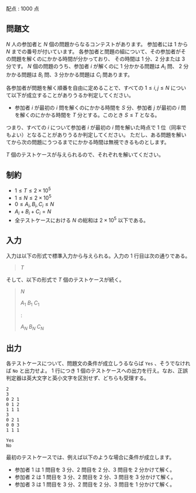 配点 : $1000$ 点

## 問題文

$N$ 人の参加者と $N$ 個の問題からなるコンテストがあります。
参加者には $1$ から $N$ までの番号が付いています。
各参加者と問題の組について、その参加者がその問題を解くのにかかる時間が分かっており、
その時間は $1$ 分、$2$ 分または $3$ 分です。
$N$ 個の問題のうち、参加者 $i$ が解くのに $1$ 分かかる問題は $A_i$ 問、
$2$ 分かかる問題は $B_i$ 問、$3$ 分かかる問題は $C_i$ 問あります。

各参加者が問題を解く順番を自由に定めることで、すべての $1 \leq i, j \leq N$ について以下が成立することがありうるか判定してください。

- 参加者 $i$ が最初の $i$ 問を解くのにかかる時間を $S$ 分、参加者 $j$ が最初の $i$ 問を解くのにかかる時間を $T$ 分とする。このとき $S \leq T$ となる。

つまり、すべての $i$ について参加者 $i$ が最初の $i$ 問を解いた時点で $1$ 位（同率でもよい）となることがありうるか判定してください。
ただし、ある問題を解いてから次の問題にうつるまでにかかる時間は無視できるものとします。

$T$ 個のテストケースが与えられるので、それぞれを解いてください。

## 制約

- $1 \leq T \leq 2\times 10^5$
- $1 \leq N \leq 2\times 10^5$
- $0 \leq A_i,B_i,C_i \leq N$
- $A_i+B_i+C_i=N$
- 全テストケースにおける $N$ の総和は $2\times 10^5$ 以下である。

## 入力

入力は以下の形式で標準入力から与えられる。入力の $1$ 行目は次の通りである。

> $T$

そして、以下の形式で $T$ 個のテストケースが続く。

> $N$
> 
> $A_1$ $B_1$ $C_1$
> 
> $:$
> 
> $A_N$ $B_N$ $C_N$

## 出力

各テストケースについて、問題文の条件が成立しうるならば `Yes` 、そうでなければ `No` と出力せよ。
$1$ 行につき $1$ 個のテストケースへの出力を行え。なお、正誤判定器は英大文字と英小文字を区別せず、どちらも受理する。

```input1
2
3
0 2 1
0 1 2
1 1 1
3
0 2 1
0 0 3
1 1 1
```

```output1
Yes
No
```

最初のテストケースでは、例えば以下のような場合に条件が成立します。

- 参加者 $1$ は $1$ 問目を $3$ 分、$2$ 問目を $2$ 分、$3$ 問目を $2$ 分かけて解く。
- 参加者 $2$ は $1$ 問目を $3$ 分、$2$ 問目を $2$ 分、$3$ 問目を $3$ 分かけて解く。
- 参加者 $3$ は $1$ 問目を $3$ 分、$2$ 問目を $2$ 分、$3$ 問目を $1$ 分かけて解く。